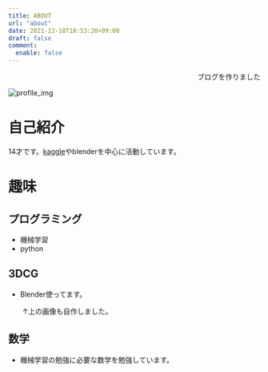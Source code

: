 ```yaml
---
title: ABOUT
url: "about"
date: 2021-12-18T18:53:20+09:00
draft: false
comment:
  enable: false
---
```

<div style="text-align: right;">ブログを作りました</div>


![profile_img](/img/github_profile.webp)
# 自己紹介
14才です。[kaggle](https://www.kaggle.com/kazkidera)やblenderを中心に活動しています。
# 趣味
## プログラミング
- 機械学習
- python
## 3DCG
- Blender使ってます。

　　↑上の画像も自作しました。
## 数学
- 機械学習の勉強に必要な数学を勉強しています。
